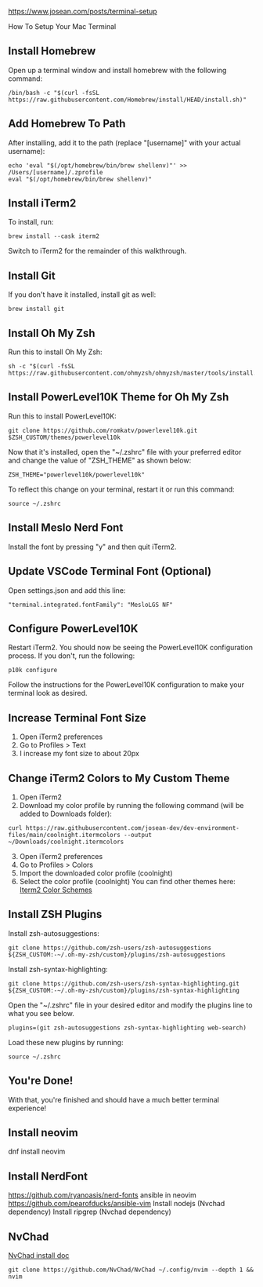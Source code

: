 https://www.josean.com/posts/terminal-setup

How To Setup Your Mac Terminal
## Install Homebrew
Open up a terminal window and install homebrew with the following command:
```
/bin/bash -c "$(curl -fsSL https://raw.githubusercontent.com/Homebrew/install/HEAD/install.sh)"
```
## Add Homebrew To Path
After installing, add it to the path (replace "[username]" with your actual username):
```
echo 'eval "$(/opt/homebrew/bin/brew shellenv)"' >> /Users/[username]/.zprofile
eval "$(/opt/homebrew/bin/brew shellenv)"
```
## Install iTerm2
To install, run:
```
brew install --cask iterm2
```
Switch to iTerm2 for the remainder of this walkthrough.
## Install Git
If you don't have it installed, install git as well:
```
brew install git
```
## Install Oh My Zsh
Run this to install Oh My Zsh:
```
sh -c "$(curl -fsSL https://raw.githubusercontent.com/ohmyzsh/ohmyzsh/master/tools/install.sh)"
```
## Install PowerLevel10K Theme for Oh My Zsh
Run this to install PowerLevel10K:
```
git clone https://github.com/romkatv/powerlevel10k.git $ZSH_CUSTOM/themes/powerlevel10k
```
Now that it's installed, open the "~/.zshrc" file with your preferred editor and change the value of "ZSH_THEME" as shown below:
```
ZSH_THEME="powerlevel10k/powerlevel10k"
```
To reflect this change on your terminal, restart it or run this command:
```
source ~/.zshrc
```
## Install Meslo Nerd Font
Install the font by pressing "y" and then quit iTerm2.
## Update VSCode Terminal Font (Optional)
Open settings.json and add this line:
```
"terminal.integrated.fontFamily": "MesloLGS NF"
```
## Configure PowerLevel10K
Restart iTerm2. You should now be seeing the PowerLevel10K configuration process. If you don't, run the following:
```
p10k configure
```

Follow the instructions for the PowerLevel10K configuration to make your terminal look as desired.
## Increase Terminal Font Size
1. Open iTerm2 preferences
2. Go to Profiles > Text
3. I increase my font size to about 20px
## Change iTerm2 Colors to My Custom Theme
1. Open iTerm2
2. Download my color profile by running the following command (will be added to Downloads folder):
```
curl https://raw.githubusercontent.com/josean-dev/dev-environment-files/main/coolnight.itermcolors --output ~/Downloads/coolnight.itermcolors
```
3. Open iTerm2 preferences
4. Go to Profiles > Colors
5. Import the downloaded color profile (coolnight)
6. Select the color profile (coolnight)
You can find other themes here: [Iterm2 Color Schemes](https://iterm2colorschemes.com/)

## Install ZSH Plugins
Install zsh-autosuggestions:
```
git clone https://github.com/zsh-users/zsh-autosuggestions ${ZSH_CUSTOM:-~/.oh-my-zsh/custom}/plugins/zsh-autosuggestions
```
Install zsh-syntax-highlighting:
```
git clone https://github.com/zsh-users/zsh-syntax-highlighting.git ${ZSH_CUSTOM:-~/.oh-my-zsh/custom}/plugins/zsh-syntax-highlighting
```
Open the "~/.zshrc" file in your desired editor and modify the plugins line to what you see below.
```
plugins=(git zsh-autosuggestions zsh-syntax-highlighting web-search)
```
Load these new plugins by running:
```
source ~/.zshrc
```
## You're Done!
With that, you're finished and should have a much better terminal experience!

## Install neovim
dnf install neovim

## Install NerdFont
https://github.com/ryanoasis/nerd-fonts
ansible in neovim https://github.com/pearofducks/ansible-vim
Install nodejs (Nvchad dependency)
Install ripgrep (Nvchad dependency)

## NvChad
[NvChad install doc](https://nvchad.com/docs/quickstart/install)
```
git clone https://github.com/NvChad/NvChad ~/.config/nvim --depth 1 && nvim
```
